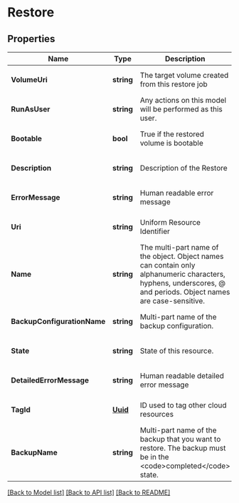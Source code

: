 # Restore

## Properties
Name | Type | Description | Notes
------------ | ------------- | ------------- | -------------
**VolumeUri** | **string** | The target volume created from this restore job | [optional] [default to null]
**RunAsUser** | **string** | Any actions on this model will be performed as this user. | [optional] [default to null]
**Bootable** | **bool** | True if the restored volume is bootable | [optional] [default to null]
**Description** | **string** | Description of the Restore | [optional] [default to null]
**ErrorMessage** | **string** | Human readable error message | [optional] [default to null]
**Uri** | **string** | Uniform Resource Identifier | [optional] [default to null]
**Name** | **string** | The multi-part name of the object. Object names can contain only alphanumeric characters, hyphens, underscores, @ and periods. Object names are case-sensitive. | [optional] [default to null]
**BackupConfigurationName** | **string** | Multi-part name of the backup configuration. | [optional] [default to null]
**State** | **string** | State of this resource. | [optional] [default to null]
**DetailedErrorMessage** | **string** | Human readable detailed error message | [optional] [default to null]
**TagId** | [**Uuid**](UUID.md) | ID used to tag other cloud resources | [optional] [default to null]
**BackupName** | **string** | Multi-part name of the backup that you want to restore. The backup must be in the &lt;code&gt;completed&lt;/code&gt; state. | [optional] [default to null]

[[Back to Model list]](../README.md#documentation-for-models) [[Back to API list]](../README.md#documentation-for-api-endpoints) [[Back to README]](../README.md)


